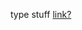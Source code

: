 type stuff
<a href="https://drive.google.com/file/d/1bKXWH9OVq3Y-RfprrIsUtizBXtxrnRpB/view?usp=sharing">link?</a>
